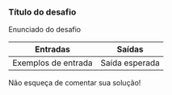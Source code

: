 ### Título do desafio

Enunciado do desafio
	
Entradas|Saídas
--------|------|
Exemplos de entrada|Saída esperada

Não esqueça de comentar sua solução!
